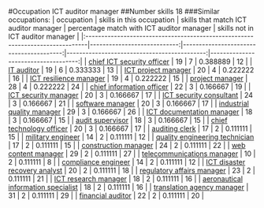 #Occupation ICT auditor manager
##Number skills 18
###Similar occupations:
| occupation                                                                    |   skills in this occupation |   skills that match ICT auditor manager |   percentage match with ICT auditor manager |   skills not in ICT auditor manager |
|:------------------------------------------------------------------------------|----------------------------:|----------------------------------------:|--------------------------------------------:|------------------------------------:|
| [chief ICT security officer](chief_ICT_security_officer.md)                   |                          19 |                                       7 |                                    0.388889 |                                  12 |
| [IT auditor](IT_auditor.md)                                                   |                          19 |                                       6 |                                    0.333333 |                                  13 |
| [ICT project manager](ICT_project_manager.md)                                 |                          20 |                                       4 |                                    0.222222 |                                  16 |
| [ICT resilience manager](ICT_resilience_manager.md)                           |                          19 |                                       4 |                                    0.222222 |                                  15 |
| [project manager](project_manager.md)                                         |                          28 |                                       4 |                                    0.222222 |                                  24 |
| [chief information officer](chief_information_officer.md)                     |                          22 |                                       3 |                                    0.166667 |                                  19 |
| [ICT security manager](ICT_security_manager.md)                               |                          20 |                                       3 |                                    0.166667 |                                  17 |
| [ICT security consultant](ICT_security_consultant.md)                         |                          24 |                                       3 |                                    0.166667 |                                  21 |
| [software manager](software_manager.md)                                       |                          20 |                                       3 |                                    0.166667 |                                  17 |
| [industrial quality manager](industrial_quality_manager.md)                   |                          29 |                                       3 |                                    0.166667 |                                  26 |
| [ICT documentation manager](ICT_documentation_manager.md)                     |                          18 |                                       3 |                                    0.166667 |                                  15 |
| [audit supervisor](audit_supervisor.md)                                       |                          18 |                                       3 |                                    0.166667 |                                  15 |
| [chief technology officer](chief_technology_officer.md)                       |                          20 |                                       3 |                                    0.166667 |                                  17 |
| [auditing clerk](auditing_clerk.md)                                           |                          17 |                                       2 |                                    0.111111 |                                  15 |
| [military engineer](military_engineer.md)                                     |                          14 |                                       2 |                                    0.111111 |                                  12 |
| [quality engineering technician](quality_engineering_technician.md)           |                          17 |                                       2 |                                    0.111111 |                                  15 |
| [construction manager](construction_manager.md)                               |                          24 |                                       2 |                                    0.111111 |                                  22 |
| [web content manager](web_content_manager.md)                                 |                          29 |                                       2 |                                    0.111111 |                                  27 |
| [telecommunications manager](telecommunications_manager.md)                   |                          10 |                                       2 |                                    0.111111 |                                   8 |
| [compliance engineer](compliance_engineer.md)                                 |                          14 |                                       2 |                                    0.111111 |                                  12 |
| [ICT disaster recovery analyst](ICT_disaster_recovery_analyst.md)             |                          20 |                                       2 |                                    0.111111 |                                  18 |
| [regulatory affairs manager](regulatory_affairs_manager.md)                   |                          23 |                                       2 |                                    0.111111 |                                  21 |
| [ICT research manager](ICT_research_manager.md)                               |                          18 |                                       2 |                                    0.111111 |                                  16 |
| [aeronautical information specialist](aeronautical_information_specialist.md) |                          18 |                                       2 |                                    0.111111 |                                  16 |
| [translation agency manager](translation_agency_manager.md)                   |                          31 |                                       2 |                                    0.111111 |                                  29 |
| [financial auditor](financial_auditor.md)                                     |                          22 |                                       2 |                                    0.111111 |                                  20 |
